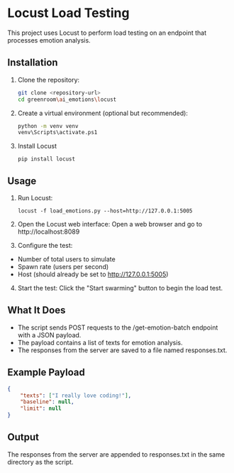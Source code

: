 # Locust Load Testing

This project uses Locust to perform load testing on an endpoint that processes emotion analysis.

## Installation

1.  Clone the repository:
    ```sh
    git clone <repository-url>
    cd greenroom\ai_emotions\locust
    ```
2.  Create a virtual environment (optional but recommended):
    ```sh
    python -m venv venv
    venv\Scripts\activate.ps1
    ```
3.  Install Locust

    ```pip install locust```


## Usage
1. Run Locust:

    ```locust -f load_emotions.py --host=http://127.0.0.1:5005```

2. Open the Locust web interface: 
Open a web browser and go to http://localhost:8089

3. Configure the test:

- Number of total users to simulate
- Spawn rate (users per second)
- Host (should already be set to http://127.0.0.1:5005)

4. Start the test:
Click the "Start swarming" button to begin the load test.

## What It Does

- The script sends POST requests to the /get-emotion-batch endpoint with a JSON payload.
- The payload contains a list of texts for emotion analysis.
- The responses from the server are saved to a file named responses.txt.

## Example Payload
    
```json
{
    "texts": ["I really love coding!"],
    "baseline": null,
    "limit": null
}
```

## Output
    
The responses from the server are appended to responses.txt in the same directory as the script.